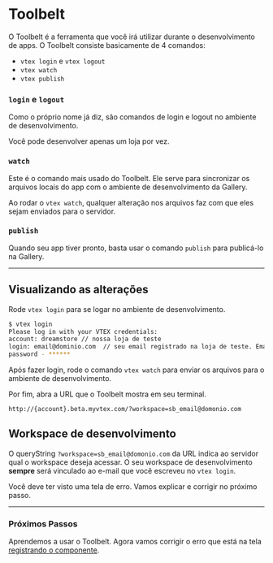 # Toolbelt

O Toolbelt é a ferramenta que você irá utilizar durante o desenvolvimento de apps.
O Toolbelt consiste basicamente de 4 comandos:

- `vtex login` e `vtex logout`
- `vtex watch`
- `vtex publish`

### `login` e `logout`

Como o próprio nome já diz, são comandos de login e logout no ambiente de desenvolvimento.

Você pode desenvolver apenas um loja por vez.

### `watch`

Este é o comando mais usado do Toolbelt. Ele serve para sincronizar os arquivos locais do app com o ambiente de desenvolvimento da Gallery.

Ao rodar o `vtex watch`, qualquer alteração nos arquivos faz com que eles sejam enviados para o servidor.

### `publish`

Quando seu app tiver pronto, basta usar o comando `publish` para publicá-lo na Gallery.

---

## Visualizando as alterações

Rode `vtex login` para se logar no ambiente de desenvolvimento.

```sh
$ vtex login
Please log in with your VTEX credentials:
account: dreamstore // nossa loja de teste
login: email@dominio.com  // seu email registrado na loja de teste. Email padrão geralmente usado nas outras lojas.
password - ******
```

Após fazer login, rode o comando `vtex watch` para enviar os arquivos para o ambiente de desenvolvimento.

Por fim, abra a URL que o Toolbelt mostra em seu terminal.

`http://{account}.beta.myvtex.com/?workspace=sb_email@domonio.com`

## Workspace de desenvolvimento

O queryString `?workspace=sb_email@domonio.com` da URL indica ao servidor qual o workspace deseja acessar.
O seu workspace de desenvolvimento **sempre** será vinculado ao e-mail que você escreveu no `vtex login`.

Você deve ter visto uma tela de erro. Vamos explicar e corrigir no próximo passo.

---

### Próximos Passos

Aprendemos a usar o Toolbelt. Agora vamos corrigir o erro que está na tela [registrando o componente](registro-de-componente.md).
